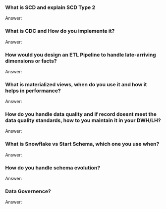 
### What is SCD and explain SCD Type 2

Answer:

### What is CDC and How do you implemente it?

Answer:


### How would you design an ETL Pipeline to handle late-arriving dimensions or facts?

Answer:

### What is materialized views, when do you use it and how it helps in performance?

Answer:

### How do you handle data quality and if record doesnt meet the data quality standards, how to you maintain it in your DWH/LH?

Answer:

### What is Snowflake vs Start Schema, which one you use when?

Answer:

### How do you handle schema evolution?

Answer:


### Data Governence?

Answer:

